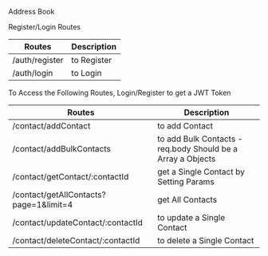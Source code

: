 Address Book 

Register/Login Routes <br /> 

| Routes                       | Description
| ---------------------------- | -------------
| /auth/register               | to Register
| /auth/login                  | to Login

To Access the Following Routes, Login/Register to get a JWT Token

| Routes                                    | Description
| ----------------------------------------- | -------------
| /contact/addContact                       | to add Contact
| /contact/addBulkContacts                  | to add Bulk Contacts - req.body Should be a Array a Objects
| /contact/getContact/:contactId            | get a Single Contact by Setting Params
| /contact/getAllContacts?page=1&limit=4    | get All Contacts
| /contact/updateContact/:contactId         | to update a Single Contact 
| /contact/deleteContact/:contactId         | to delete a Single Contact

